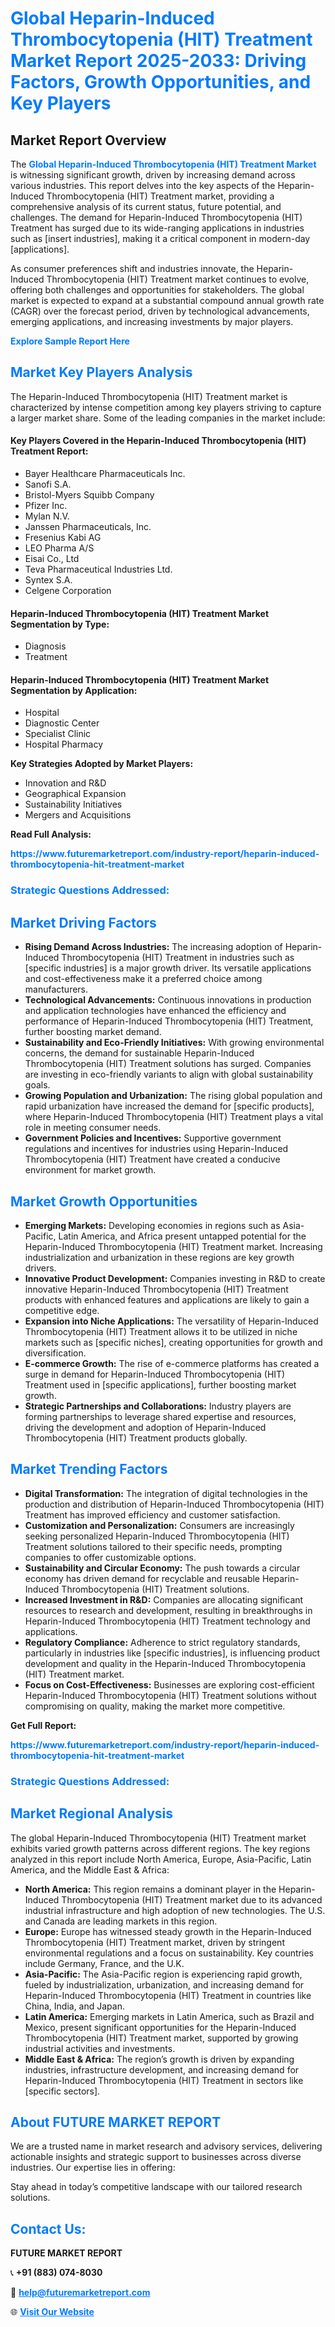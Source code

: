<h1 style="color: #007BFF;">Global Heparin-Induced Thrombocytopenia (HIT) Treatment Market Report 2025-2033: Driving Factors, Growth Opportunities, and Key Players</h1>

<section id="overview">
<h2>Market Report Overview</h2>
<p>The <a href="https://www.futuremarketreport.com/industry-report/heparin-induced-thrombocytopenia-hit-treatment-market" style="color: #007BFF; text-decoration: none;"><strong>Global Heparin-Induced Thrombocytopenia (HIT) Treatment Market</strong></a> is witnessing significant growth, driven by increasing demand across various industries. This report delves into the key aspects of the Heparin-Induced Thrombocytopenia (HIT) Treatment market, providing a comprehensive analysis of its current status, future potential, and challenges. The demand for Heparin-Induced Thrombocytopenia (HIT) Treatment has surged due to its wide-ranging applications in industries such as [insert industries], making it a critical component in modern-day [applications].</p>
<p>As consumer preferences shift and industries innovate, the Heparin-Induced Thrombocytopenia (HIT) Treatment market continues to evolve, offering both challenges and opportunities for stakeholders. The global market is expected to expand at a substantial compound annual growth rate (CAGR) over the forecast period, driven by technological advancements, emerging applications, and increasing investments by major players.</p>
</section>

<section id="overview">
<p><a href="https://www.futuremarketreport.com/request-sample/reportId=78206" style="color: #007BFF; text-decoration: none;"><strong>Explore Sample Report Here</strong></a></p>
</section>

<section id="key-players">
<h2 style="color: #007BFF;">Market Key Players Analysis</h2>
<p>The Heparin-Induced Thrombocytopenia (HIT) Treatment market is characterized by intense competition among key players striving to capture a larger market share. Some of the leading companies in the market include:</p>
<h4>Key Players Covered in the Heparin-Induced Thrombocytopenia (HIT) Treatment Report:</h4>
<ul><li>Bayer Healthcare Pharmaceuticals Inc.</li><li>Sanofi S.A.</li><li>Bristol-Myers Squibb Company</li><li>Pfizer Inc.</li><li>Mylan N.V.</li><li>Janssen Pharmaceuticals, Inc.</li><li>Fresenius Kabi AG</li><li>LEO Pharma A/S</li><li>Eisai Co., Ltd</li><li>Teva Pharmaceutical Industries Ltd.</li><li>Syntex S.A.</li><li>Celgene Corporation</li></ul>
<h4>Heparin-Induced Thrombocytopenia (HIT) Treatment Market Segmentation by Type:</h4>
<ul><li>Diagnosis</li><li>Treatment</li></ul>

<h4>Heparin-Induced Thrombocytopenia (HIT) Treatment Market Segmentation by Application:</h4>
<ul><li>Hospital</li><li>Diagnostic Center</li><li>Specialist Clinic</li><li>Hospital Pharmacy</li></ul>
<p><strong>Key Strategies Adopted by Market Players:</strong></p>
<ul>
<li>Innovation and R&D</li>
<li>Geographical Expansion</li>
<li>Sustainability Initiatives</li>
<li>Mergers and Acquisitions</li>
</ul>
</section>

<section>
<p><strong>Read Full Analysis: </strong></p><a href="https://www.futuremarketreport.com/industry-report/heparin-induced-thrombocytopenia-hit-treatment-market" style="color: #007BFF; text-decoration: none;"><strong>https://www.futuremarketreport.com/industry-report/heparin-induced-thrombocytopenia-hit-treatment-market</strong></a>
<h3 style="color: #007BFF;">Strategic Questions Addressed:</h3>
</section>

<section id="driving-factors">
<h2 style="color: #007BFF;">Market Driving Factors</h2>
<ul>
<li><strong>Rising Demand Across Industries:</strong> The increasing adoption of Heparin-Induced Thrombocytopenia (HIT) Treatment in industries such as [specific industries] is a major growth driver. Its versatile applications and cost-effectiveness make it a preferred choice among manufacturers.</li>
<li><strong>Technological Advancements:</strong> Continuous innovations in production and application technologies have enhanced the efficiency and performance of Heparin-Induced Thrombocytopenia (HIT) Treatment, further boosting market demand.</li>
<li><strong>Sustainability and Eco-Friendly Initiatives:</strong> With growing environmental concerns, the demand for sustainable Heparin-Induced Thrombocytopenia (HIT) Treatment solutions has surged. Companies are investing in eco-friendly variants to align with global sustainability goals.</li>
<li><strong>Growing Population and Urbanization:</strong> The rising global population and rapid urbanization have increased the demand for [specific products], where Heparin-Induced Thrombocytopenia (HIT) Treatment plays a vital role in meeting consumer needs.</li>
<li><strong>Government Policies and Incentives:</strong> Supportive government regulations and incentives for industries using Heparin-Induced Thrombocytopenia (HIT) Treatment have created a conducive environment for market growth.</li>
</ul>
</section>

<section id="growth-opportunities">
<h2 style="color: #007BFF;">Market Growth Opportunities</h2>
<ul>
<li><strong>Emerging Markets:</strong> Developing economies in regions such as Asia-Pacific, Latin America, and Africa present untapped potential for the Heparin-Induced Thrombocytopenia (HIT) Treatment market. Increasing industrialization and urbanization in these regions are key growth drivers.</li>
<li><strong>Innovative Product Development:</strong> Companies investing in R&D to create innovative Heparin-Induced Thrombocytopenia (HIT) Treatment products with enhanced features and applications are likely to gain a competitive edge.</li>
<li><strong>Expansion into Niche Applications:</strong> The versatility of Heparin-Induced Thrombocytopenia (HIT) Treatment allows it to be utilized in niche markets such as [specific niches], creating opportunities for growth and diversification.</li>
<li><strong>E-commerce Growth:</strong> The rise of e-commerce platforms has created a surge in demand for Heparin-Induced Thrombocytopenia (HIT) Treatment used in [specific applications], further boosting market growth.</li>
<li><strong>Strategic Partnerships and Collaborations:</strong> Industry players are forming partnerships to leverage shared expertise and resources, driving the development and adoption of Heparin-Induced Thrombocytopenia (HIT) Treatment products globally.</li>
</ul>
</section>

<section id="trending-factors">
<h2 style="color: #007BFF;">Market Trending Factors</h2>
<ul>
<li><strong>Digital Transformation:</strong> The integration of digital technologies in the production and distribution of Heparin-Induced Thrombocytopenia (HIT) Treatment has improved efficiency and customer satisfaction.</li>
<li><strong>Customization and Personalization:</strong> Consumers are increasingly seeking personalized Heparin-Induced Thrombocytopenia (HIT) Treatment solutions tailored to their specific needs, prompting companies to offer customizable options.</li>
<li><strong>Sustainability and Circular Economy:</strong> The push towards a circular economy has driven demand for recyclable and reusable Heparin-Induced Thrombocytopenia (HIT) Treatment solutions.</li>
<li><strong>Increased Investment in R&D:</strong> Companies are allocating significant resources to research and development, resulting in breakthroughs in Heparin-Induced Thrombocytopenia (HIT) Treatment technology and applications.</li>
<li><strong>Regulatory Compliance:</strong> Adherence to strict regulatory standards, particularly in industries like [specific industries], is influencing product development and quality in the Heparin-Induced Thrombocytopenia (HIT) Treatment market.</li>
<li><strong>Focus on Cost-Effectiveness:</strong> Businesses are exploring cost-efficient Heparin-Induced Thrombocytopenia (HIT) Treatment solutions without compromising on quality, making the market more competitive.</li>
</ul>
</section>

<section>
<p><strong>Get Full Report: </strong></p><a href="https://www.futuremarketreport.com/industry-report/heparin-induced-thrombocytopenia-hit-treatment-market" style="color: #007BFF; text-decoration: none;"><strong>https://www.futuremarketreport.com/industry-report/heparin-induced-thrombocytopenia-hit-treatment-market</strong></a>
<h3 style="color: #007BFF;">Strategic Questions Addressed:</h3>
</section>


<section id="regional-analysis">
<h2 style="color: #007BFF;">Market Regional Analysis</h2>
<p>The global Heparin-Induced Thrombocytopenia (HIT) Treatment market exhibits varied growth patterns across different regions. The key regions analyzed in this report include North America, Europe, Asia-Pacific, Latin America, and the Middle East & Africa:</p>
<ul>
<li><strong>North America:</strong> This region remains a dominant player in the Heparin-Induced Thrombocytopenia (HIT) Treatment market due to its advanced industrial infrastructure and high adoption of new technologies. The U.S. and Canada are leading markets in this region.</li>
<li><strong>Europe:</strong> Europe has witnessed steady growth in the Heparin-Induced Thrombocytopenia (HIT) Treatment market, driven by stringent environmental regulations and a focus on sustainability. Key countries include Germany, France, and the U.K.</li>
<li><strong>Asia-Pacific:</strong> The Asia-Pacific region is experiencing rapid growth, fueled by industrialization, urbanization, and increasing demand for Heparin-Induced Thrombocytopenia (HIT) Treatment in countries like China, India, and Japan.</li>
<li><strong>Latin America:</strong> Emerging markets in Latin America, such as Brazil and Mexico, present significant opportunities for the Heparin-Induced Thrombocytopenia (HIT) Treatment market, supported by growing industrial activities and investments.</li>
<li><strong>Middle East & Africa:</strong> The region’s growth is driven by expanding industries, infrastructure development, and increasing demand for Heparin-Induced Thrombocytopenia (HIT) Treatment in sectors like [specific sectors].</li>
</ul>
</section>

<footer>
<h2 style="color: #007BFF;">About FUTURE MARKET REPORT</h2>
<p>We are a trusted name in market research and advisory services, delivering actionable insights and strategic support to businesses across diverse industries. Our expertise lies in offering:</p>

<p>Stay ahead in today’s competitive landscape with our tailored research solutions.</p>

<h2 style="color: #007BFF;">Contact Us:</h2>
<p><strong>FUTURE MARKET REPORT</strong></p>
<p>📞 <strong>+91 (883) 074-8030</strong></p>
<p>📧 <strong><a href="mailto:help@futuremarketreport.com" style="color: #007BFF;">help@futuremarketreport.com</a></strong></p>
<p>🌐 <strong><a href="https://www.futuremarketreport.com/" style="color: #007BFF;">Visit Our Website</a></strong></p>
</footer>